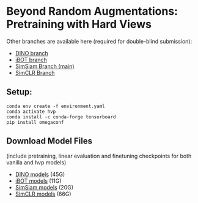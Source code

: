# Beyond Random Augmentations: Pretraining with Hard Views

Other branches are available here (required for double-blind submission):
- [DINO branch](https://github.com/automl/pretraining-hard-views/tree/dino?tab=readme-ov-file)
- [iBOT branch](https://anonymous.4open.science/r/pretraining-hard-views-ibot/INSTALL.md)
- [SimSiam Branch (main)](https://anonymous.4open.science/r/pretraining-hard-views/README.md)
- [SimCLR Branch](https://anonymous.4open.science/r/pretraining-hard-views-simclr/main.py)

## Setup:
```
conda env create -f environment.yaml
conda activate hvp
conda install -c conda-forge tensorboard
pip install omegaconf
```

## Download Model Files
(include pretraining, linear evaluation and finetuning checkpoints for both vanilla and hvp models)
- [DINO models](https://bit.ly/4dirXw1) (45G)
- [iBOT models](https://bit.ly/3WBEiGc) (11G)
- [SimSiam models](https://bit.ly/3WG2p5x) (20G)
- [SimCLR models](https://bit.ly/3LE64eL) (66G)
